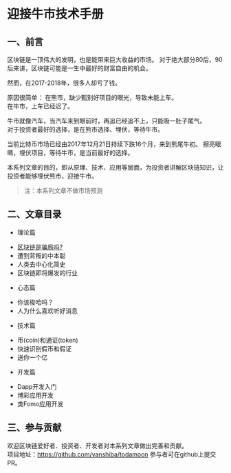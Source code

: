 # 迎接牛市技术手册

## 一、前言
区块链是一顶伟大的发明，也是能带来巨大收益的市场。
对于绝大部分80后，90后来讲，区块链可能是一生中最好的财富自由的机会。

然而，在2017-2018年，很多人却亏了钱。

原因很简单： 
在熊市，缺少甄别好项目的眼光，导致未能上车。  
在牛市，上车已经迟了。

牛市就像汽车，当汽车来到眼前时，再追已经追不上，只能吸一肚子尾气。  
对于投资者最好的选择，是在熊市选择、埋伏，等待牛市。  

当前比特币市场已经由2017年12月21日持续下跌16个月，来到熊尾牛初。 
擦亮眼睛，埋伏项目，等待牛市，是当前最好的选择。

本系列文章的目的，即从原理、技术、应用等层面，为投资者讲解区块链知识，让投资者能够埋伏熊市，迎接牛市。

> 注：本系列文章不做市场预测

## 二、文章目录
+ 理论篇
 - [ 区块链是骗局吗?](./区块链是骗局吗.md)
 - 遭到背叛的中本聪
 - 人类去中心化简史
 - 区块链即将爆发的行业
+ 心态篇
 - 你该梭哈吗？
 - 人为什么喜欢听好消息
+ 技术篇
 - 币(coin)和通证(token)
 - 快速识别假币和假证
 - 送你一个亿
+ 开发篇
 - Dapp开发入门
 - 博彩应用开发
 - 类Fomo应用开发

## 三、参与贡献

欢迎区块链爱好者、投资者、开发者对本系列文章做出完善和贡献。  
项目地址：https://github.com/yanshiba/todamoon
参与者可在github上提交PR。
